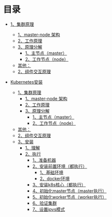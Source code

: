 目录
=================

* [1、集群原理](https://github.com/linabellbiu/CloudNative/blob/main/k8s/%E5%8E%9F%E7%90%86.md#1集群原理)
   * [1、master-node 架构](https://github.com/linabellbiu/CloudNative/blob/main/k8s/%E5%8E%9F%E7%90%86.md#1master-node-架构)
   * [2、工作原理](https://github.com/linabellbiu/CloudNative/blob/main/k8s/%E5%8E%9F%E7%90%86.md#2工作原理)
   * [3、原理分解](https://github.com/linabellbiu/CloudNative/blob/main/k8s/%E5%8E%9F%E7%90%86.md#3原理分解)
      * [1、主节点（master）](https://github.com/linabellbiu/CloudNative/blob/main/k8s/%E5%8E%9F%E7%90%86.md#1主节点master)
      * [2、工作节点（node）](https://github.com/linabellbiu/CloudNative/blob/main/k8s/%E5%8E%9F%E7%90%86.md#2工作节点node)
   * [其他：](https://github.com/linabellbiu/CloudNative/blob/main/k8s/%E5%8E%9F%E7%90%86.md#其他)
   * [2、组件交互原理](https://github.com/linabellbiu/CloudNative/blob/main/k8s/%E5%8E%9F%E7%90%86.md#2组件交互原理)

* [Kubernetes安装](https://github.com/linabellbiu/CloudNative/blob/main/k8s/安装.md#kubernetes安装)
   * [1、集群原理](https://github.com/linabellbiu/CloudNative/blob/main/k8s/安装.md#1集群原理)
      * [1、master-node 架构](https://github.com/linabellbiu/CloudNative/blob/main/k8s/安装.md#1master-node-架构)
      * [2、工作原理](https://github.com/linabellbiu/CloudNative/blob/main/k8s/安装.md#2工作原理)
      * [3、原理分解](https://github.com/linabellbiu/CloudNative/blob/main/k8s/安装.md#3原理分解)
         * [1、主节点（master）](https://github.com/linabellbiu/CloudNative/blob/main/k8s/安装.md#1主节点master)
         * [2、工作节点（node）](https://github.com/linabellbiu/CloudNative/blob/main/k8s/安装.md#2工作节点node)
   * [其他：](https://github.com/linabellbiu/CloudNative/blob/main/k8s/安装.md#其他)
   * [2、组件交互原理](https://github.com/linabellbiu/CloudNative/blob/main/k8s/安装.md#2组件交互原理)
   * [3、安装](https://github.com/linabellbiu/CloudNative/blob/main/k8s/安装.md#3安装)
      * [1、理解](https://github.com/linabellbiu/CloudNative/blob/main/k8s/安装.md#1理解)
      * [2、执行](https://github.com/linabellbiu/CloudNative/blob/main/k8s/安装.md#2执行)
         * [1、准备机器](https://github.com/linabellbiu/CloudNative/blob/main/k8s/安装.md#1准备机器)
         * [2、安装前置环境（都执行）](https://github.com/linabellbiu/CloudNative/blob/main/k8s/安装.md#2安装前置环境都执行)
            * [1、基础环境](https://github.com/linabellbiu/CloudNative/blob/main/k8s/安装.md#1基础环境)
            * [2、docker环境](https://github.com/linabellbiu/CloudNative/blob/main/k8s/安装.md#2docker环境)
         * [3、安装k8s核心（都执行）](https://github.com/linabellbiu/CloudNative/blob/main/k8s/安装.md#3安装k8s核心都执行)
         * [4、初始化master节点（master执行）](https://github.com/linabellbiu/CloudNative/blob/main/k8s/安装.md#4初始化master节点master执行)
         * [5、初始化worker节点（worker执行）](https://github.com/linabellbiu/CloudNative/blob/main/k8s/安装.md#5初始化worker节点worker执行)
         * [6、验证集群](https://github.com/linabellbiu/CloudNative/blob/main/k8s/安装.md#6验证集群)
         * [7、设置ipvs模式](https://github.com/linabellbiu/CloudNative/blob/main/k8s/安装.md#7设置ipvs模式)



<!-- Created by https://github.com/ekalinin/github-markdown-toc -->
